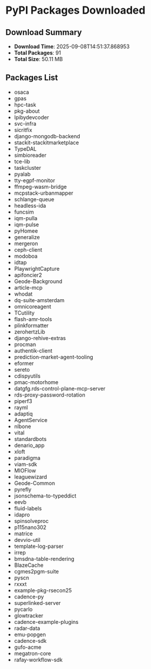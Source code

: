 # PyPI Packages Downloaded

## Download Summary
- **Download Time**: 2025-09-08T14:51:37.868953
- **Total Packages**: 91
- **Total Size**: 50.11 MB

## Packages List
- osaca
- gpas
- hpc-task
- pkg-about
- lpibydevcoder
- svc-infra
- sicritfix
- django-mongodb-backend
- stackit-stackitmarketplace
- TypeDAL
- simbioreader
- tce-lib
- taskcluster
- pyalab
- tty-egpf-monitor
- ffmpeg-wasm-bridge
- mcpstack-urbanmapper
- schlange-queue
- headless-ida
- funcsim
- iqm-pulla
- iqm-pulse
- pyHomee
- generalize
- mergeron
- ceph-client
- modoboa
- idtap
- PlaywrightCapture
- apifoncier2
- Geode-Background
- article-mcp
- whodat
- dq-suite-amsterdam
- omnicoreagent
- TCutility
- flash-amr-tools
- plinkformatter
- zerohertzLib
- django-rehive-extras
- procman
- authentik-client
- prediction-market-agent-tooling
- eformer
- sereto
- cdispyutils
- pmac-motorhome
- datgfg.rds-control-plane-mcp-server
- rds-proxy-password-rotation
- piperf3
- rayml
- adaptiq
- AgentService
- nlbone
- vital
- standardbots
- denario_app
- xloft
- paradigma
- viam-sdk
- MIOFlow
- leaguewizard
- Geode-Common
- pyrefly
- jsonschema-to-typeddict
- eevb
- fluid-labels
- idapro
- spinsolveproc
- p115nano302
- matrice
- devvio-util
- template-log-parser
- irrep
- bmsdna-table-rendering
- BlazeCache
- cgmes2pgm-suite
- pyscn
- rxxxt
- example-pkg-rsecon25
- cadence-py
- superlinked-server
- pycarlo
- glowtracker
- cadence-example-plugins
- radar-data
- emu-popgen
- cadence-sdk
- gufo-acme
- megatron-core
- rafay-workflow-sdk
